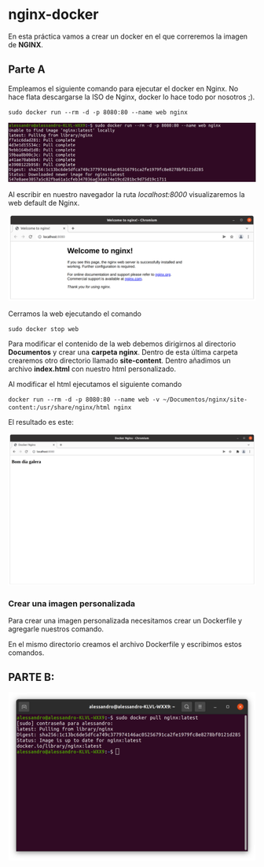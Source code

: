 # nginx-docker

En esta práctica vamos a crear un docker en el que correremos la imagen de **NGINX**. 

## Parte A

Empleamos el siguiente comando para ejecutar el docker en Nginx. No hace flata descargarse la ISO de Nginx, docker lo hace todo por nosotros ;).

``` 
sudo docker run --rm -d -p 8080:80 --name web nginx
```
![Paso 1](images/nginx1.png)

Al escribir en nuestro navegador la ruta *localhost:8000* visualizaremos la web default de Nginx.

![Web](/images/nginx2.png)

Cerramos la web ejecutando el comando
```
sudo docker stop web
```

Para modificar el contenido de la web debemos dirigirnos al directorio **Documentos** y crear una **carpeta nginx**. Dentro de esta última carpeta crearemos otro directorio llamado **site-content**. Dentro añadimos un archivo **index.html** con nuestro html personalizado.

Al modificar el html ejecutamos el siguiente comando
``` 
docker run --rm -d -p 8080:80 --name web -v ~/Documentos/nginx/site-content:/usr/share/nginx/html nginx
```

El resultado es este: 

![Nueva Web](/images/ngninx3.png)

### Crear una imagen personalizada

Para crear una imagen personalizada necesitamos crear un Dockerfile y agregarle nuestros comando.

En el mismo directorio creamos el archivo Dockerfile y escribimos estos comandos.

## PARTE B: 

![b1](/images/nginx4.png)